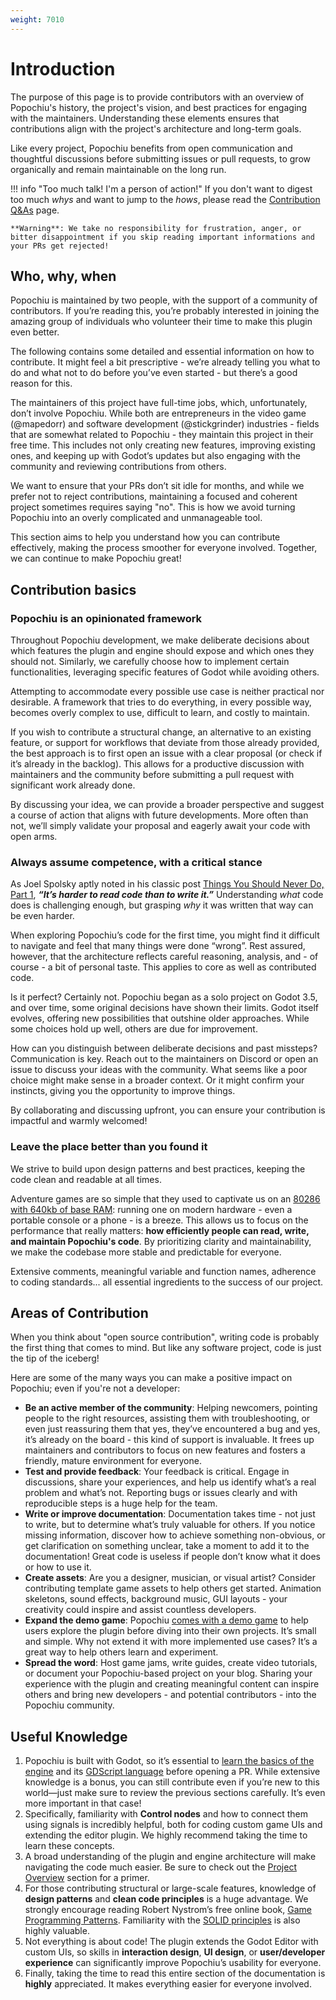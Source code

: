 ```yaml
---
weight: 7010
---
```


# Introduction

The purpose of this page is to provide contributors with an overview of Popochiu's history, the project's vision, and best practices for engaging with the maintainers. Understanding these elements ensures that contributions align with the project's architecture and long-term goals.

Like every project, Popochiu benefits from open communication and thoughtful discussions before submitting issues or pull requests, to grow organically and remain maintainable on the long run.

!!! info "Too much talk! I'm a person of action!"
    If you don't want to digest too much _whys_ and want to jump to the _hows_, please read the [Contribution Q&As](../qna) page.

    **Warning**: We take no responsibility for frustration, anger, or bitter disappointment if you skip reading important informations and your PRs get rejected!

## Who, why, when

Popochiu is maintained by two people, with the support of a community of contributors. If you’re reading this, you’re probably interested in joining the amazing group of individuals who volunteer their time to make this plugin even better.

The following contains some detailed and essential information on how to contribute. It might feel a bit prescriptive - we’re already telling you what to do and what not to do before you’ve even started - but there’s a good reason for this.

The maintainers of this project have full-time jobs, which, unfortunately, don’t involve Popochiu. While both are entrepreneurs in the video game (@mapedorr) and software development (@stickgrinder) industries - fields that are somewhat related to Popochiu - they maintain this project in their free time. This includes not only creating new features, improving existing ones, and keeping up with Godot’s updates but also engaging with the community and reviewing contributions from others.

We want to ensure that your PRs don’t sit idle for months, and while we prefer not to reject contributions, maintaining a focused and coherent project sometimes requires saying "no". This is how we avoid turning Popochiu into an overly complicated and unmanageable tool.

This section aims to help you understand how you can contribute effectively, making the process smoother for everyone involved. Together, we can continue to make Popochiu great!

## Contribution basics

### Popochiu is an opinionated framework

Throughout Popochiu development, we make deliberate decisions about which features the plugin and engine should expose and which ones they should not. Similarly, we carefully choose how to implement certain functionalities, leveraging specific features of Godot while avoiding others.

Attempting to accommodate every possible use case is neither practical nor desirable. A framework that tries to do everything, in every possible way, becomes overly complex to use, difficult to learn, and costly to maintain.

If you wish to contribute a structural change, an alternative to an existing feature, or support for workflows that deviate from those already provided, the best approach is to first open an issue with a clear proposal (or check if it’s already in the backlog). This allows for a productive discussion with maintainers and the community before submitting a pull request with significant work already done.

By discussing your idea, we can provide a broader perspective and suggest a course of action that aligns with future developments. More often than not, we’ll simply validate your proposal and eagerly await your code with open arms.

### Always assume competence, with a critical stance

As Joel Spolsky aptly noted in his classic post [Things You Should Never Do, Part 1](https://www.joelonsoftware.com/2000/04/06/things-you-should-never-do-part-i/), **_“It’s harder to read code than to write it.”_** Understanding *what* code does is challenging enough, but grasping *why* it was written that way can be even harder.

When exploring Popochiu’s code for the first time, you might find it difficult to navigate and feel that many things were done “wrong”. Rest assured, however, that the architecture reflects careful reasoning, analysis, and - of course - a bit of personal taste. This applies to core as well as contributed code.

Is it perfect? Certainly not. Popochiu began as a solo project on Godot 3.5, and over time, some original decisions have shown their limits. Godot itself evolves, offering new possibilities that outshine older approaches. While some choices hold up well, others are due for improvement.

How can you distinguish between deliberate decisions and past missteps? Communication is key. Reach out to the maintainers on Discord or open an issue to discuss your ideas with the community. What seems like a poor choice might make sense in a broader context. Or it might confirm your instincts, giving you the opportunity to improve things.

By collaborating and discussing upfront, you can ensure your contribution is impactful and warmly welcomed!

### Leave the place better than you found it

We strive to build upon design patterns and best practices, keeping the code clean and readable at all times.

Adventure games are so simple that they used to captivate us on an [80286 with 640kb of base RAM](https://youtu.be/eesSmqsfXGU?si=5q4zU-s-8b8z1AL6): running one on modern hardware - even a portable console or a phone - is a breeze. This allows us to focus on the performance that really matters: **how efficiently people can read, write, and maintain Popochiu's code**. By prioritizing clarity and maintainability, we make the codebase more stable and predictable for everyone.

Extensive comments, meaningful variable and function names, adherence to coding standards... all essential ingredients to the success of our project.

## Areas of Contribution

When you think about "open source contribution", writing code is probably the first thing that comes to mind. But like any software project, code is just the tip of the iceberg!

Here are some of the many ways you can make a positive impact on Popochiu; even if you're not a developer:

* **Be an active member of the community**: Helping newcomers, pointing people to the right resources, assisting them with troubleshooting, or even just reassuring them that yes, they’ve encountered a bug and yes, it’s already on the board - this kind of support is invaluable. It frees up maintainers and contributors to focus on new features and fosters a friendly, mature environment for everyone.
* **Test and provide feedback**: Your feedback is critical. Engage in discussions, share your experiences, and help us identify what’s a real problem and what’s not. Reporting bugs or issues clearly and with reproducible steps is a huge help for the team.
* **Write or improve documentation**: Documentation takes time - not just to write, but to determine what’s truly valuable for others. If you notice missing information, discover how to achieve something non-obvious, or get clarification on something unclear, take a moment to add it to the documentation! Great code is useless if people don’t know what it does or how to use it.
* **Create assets**: Are you a designer, musician, or visual artist? Consider contributing template game assets to help others get started. Animation skeletons, sound effects, background music, GUI layouts - your creativity could inspire and assist countless developers.
* **Expand the demo game**: Popochiu [comes with a demo game](https://github.com/carenalgas/popochiu-sample-game) to help users explore the plugin before diving into their own projects. It’s small and simple. Why not extend it with more implemented use cases? It’s a great way to help others learn and experiment.
* **Spread the word**: Host game jams, write guides, create video tutorials, or document your Popochiu-based project on your blog. Sharing your experience with the plugin and creating meaningful content can inspire others and bring new developers - and potential contributors - into the Popochiu community.

## Useful Knowledge

1. Popochiu is built with Godot, so it’s essential to [learn the basics of the engine](https://docs.godotengine.org/en/latest/) and its [GDScript language](https://docs.godotengine.org/en/latest/tutorials/scripting/gdscript/index.html) before opening a PR. While extensive knowledge is a bonus, you can still contribute even if you’re new to this world—just make sure to review the previous sections carefully. It’s even more important in that case!  
2. Specifically, familiarity with **Control nodes** and how to connect them using signals is incredibly helpful, both for coding custom game UIs and extending the editor plugin. We highly recommend taking the time to learn these concepts.  
3. A broad understanding of the plugin and engine architecture will make navigating the code much easier. Be sure to check out the [Project Overview](project-overview) section for a primer.  
4. For those contributing structural or large-scale features, knowledge of **design patterns** and **clean code principles** is a huge advantage. We strongly encourage reading Robert Nystrom’s free online book, [Game Programming Patterns](http://gameprogrammingpatterns.com/). Familiarity with the [SOLID principles](https://en.wikipedia.org/wiki/SOLID) is also highly valuable.  
5. Not everything is about code! The plugin extends the Godot Editor with custom UIs, so skills in **interaction design**, **UI design**, or **user/developer experience** can significantly improve Popochiu’s usability for everyone.  
6. Finally, taking the time to read this entire section of the documentation is **highly** appreciated. It makes everything easier for everyone involved.  
